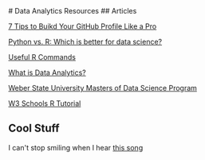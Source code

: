 <base target="_blank">
# Data Analytics Resources
## Articles

[7 Tips to Buikd Your GitHub Profile Like a Pro](https://dev.to/quira/7-tips-to-build-your-github-profile-like-a-pro-38bg)

[Python vs. R: Which is better for data science?](https://www.ionos.com/digitalguide/websites/web-development/python-vs-r/#:~:text=They're%20both%20very%20powerful,offer%20you%20far%20more%20possibilities.)

[Useful R Commands](https://sites.calvin.edu/scofield/courses/m143/materials/RcmdsFromClass.pdf)

[What is Data Analytics?](https://aws.amazon.com/what-is/data-analytics/)

[Weber State University Masters of Data Science Program](https://www.weber.edu/msds/default.html)

[W3 Schools R Tutorial](https://www.w3schools.com/R/)

## Cool Stuff
I can't stop smiling when I hear [this song](https://www.youtube.com/watch?v=HgzGwKwLmgM)


